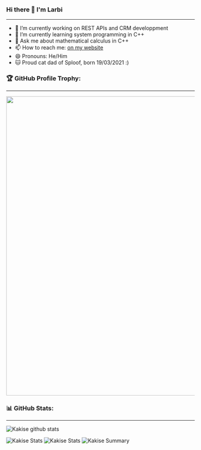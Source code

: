 ### Hi there 👋 I'm Larbi
---

- 🔭 I’m currently working on REST APIs and CRM developpment
- 🌱 I’m currently learning system programming in C++
- 💬 Ask me about mathematical calculus in C++
- 📫 How to reach me: [on my website](https://sr-sam.tech/contact)
- 😄 Pronouns: He/Him
- 🐱 Proud cat dad of Sploof, born 19/03/2021 :)

### 🏆 GitHub Profile Trophy:
---
<a href="https://github.com/ryo-ma/github-profile-trophy">
  <img width=800 src="https://github-profile-trophy.vercel.app/?username=Kakise&column=8&theme=radical&no-frame=true&no-bg=true"/>
</a>


### 📊 GitHub Stats:
---
![Kakise github stats](https://github-readme-stats.vercel.app/api?username=Kakise&theme=radical&show_icons=true&count_private=true)

![Kakise Stats](https://github-profile-summary-cards.vercel.app/api/cards/repos-per-language?username=Kakise&theme=solarized_dark)
![Kakise Stats](https://github-profile-summary-cards.vercel.app/api/cards/most-commit-language?username=Kakise&theme=solarized_dark)
![Kakise Summary](https://github-profile-summary-cards.vercel.app/api/cards/profile-details?username=Kakise&theme=solarized_dark)
